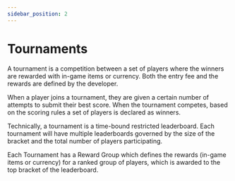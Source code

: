 ```yaml
---
sidebar_position: 2
---
```


# Tournaments
 
A tournament is a competition between a set of players where the winners are rewarded with in-game items or currency. Both the entry fee and the rewards are defined by the developer.
 
When a player joins a tournament, they are given a certain number of attempts to submit their best score. When the tournament competes, based on the scoring rules a set of players is declared as winners.
 
Technically, a tournament is a time-bound restricted leaderboard. Each tournament will have multiple leaderboards governed by the size of the bracket and the total number of players participating.
 
Each Tournament has a Reward Group which defines the rewards (in-game items or currency) for a ranked group of players, which is awarded to the top bracket of the leaderboard.